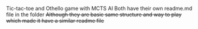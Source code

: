 Tic-tac-toe and Othello game with MCTS AI
Both have their own readme.md file in the folder 
~~Although they are basic same structure and way to play which made it have a similar readme file~~
